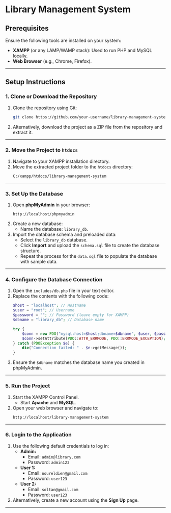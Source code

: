 # Library Management System

## Prerequisites

Ensure the following tools are installed on your system:
- **XAMPP** (or any LAMP/WAMP stack): Used to run PHP and MySQL locally.
- **Web Browser** (e.g., Chrome, Firefox).

---

## Setup Instructions

### 1. Clone or Download the Repository

1. Clone the repository using Git:
   ```bash
   git clone https://github.com/your-username/library-management-system.git
   ```
2. Alternatively, download the project as a ZIP file from the repository and extract it.

---

### 2. Move the Project to `htdocs`

1. Navigate to your XAMPP installation directory.
2. Move the extracted project folder to the `htdocs` directory:
   ```
   C:/xampp/htdocs/library-management-system
   ```

---

### 3. Set Up the Database

1. Open **phpMyAdmin** in your browser:
   ```
   http://localhost/phpmyadmin
   ```
2. Create a new database:
   - Name the database: `library_db`.
3. Import the database schema and preloaded data:
   - Select the `library_db` database.
   - Click **Import** and upload the `schema.sql` file to create the database structure.
   - Repeat the process for the `data.sql` file to populate the database with sample data.

---

### 4. Configure the Database Connection

1. Open the `includes/db.php` file in your text editor.
2. Replace the contents with the following code:
   ```php
   $host = "localhost"; // Hostname
   $user = "root"; // Username
   $password = ""; // Password (leave empty for XAMPP)
   $dbname = "library_db"; // Database name

   try {
       $conn = new PDO("mysql:host=$host;dbname=$dbname", $user, $password);
       $conn->setAttribute(PDO::ATTR_ERRMODE, PDO::ERRMODE_EXCEPTION);
   } catch (PDOException $e) {
       die("Connection failed: " . $e->getMessage());
   }
   ```
3. Ensure the `$dbname` matches the database name you created in phpMyAdmin.

---

### 5. Run the Project

1. Start the XAMPP Control Panel.
   - Start **Apache** and **MySQL**.
2. Open your web browser and navigate to:
   ```
   http://localhost/library-management-system
   ```

---

### 6. Login to the Application

1. Use the following default credentials to log in:
   - **Admin:**
     - Email: `admin@library.com`
     - Password: `admin123`
   - **User 1:**
     - Email: `noureldien@gmail.com`
     - Password: `user123`
   - **User 2:**
     - Email: `soltan@gmail.com`
     - Password: `user123`
2. Alternatively, create a new account using the **Sign Up** page.

---
